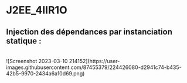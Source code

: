 # J2EE_4IIR1O

<h2>Injection des dépendances par instanciation statique :</h2>
<br>
![Screenshot 2023-03-10 214152](https://user-images.githubusercontent.com/87455379/224426080-d2941c74-b435-42b5-9970-2434a6a10d69.png)
